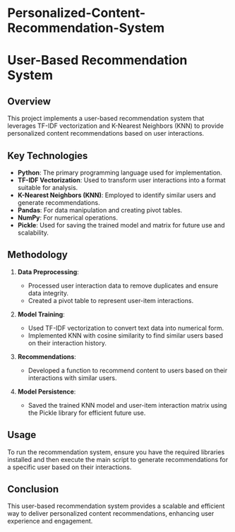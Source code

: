 # Personalized-Content-Recommendation-System
# User-Based Recommendation System

## Overview

This project implements a user-based recommendation system that leverages TF-IDF vectorization and K-Nearest Neighbors (KNN) to provide personalized content recommendations based on user interactions.

## Key Technologies

- **Python**: The primary programming language used for implementation.
- **TF-IDF Vectorization**: Used to transform user interactions into a format suitable for analysis.
- **K-Nearest Neighbors (KNN)**: Employed to identify similar users and generate recommendations.
- **Pandas**: For data manipulation and creating pivot tables.
- **NumPy**: For numerical operations.
- **Pickle**: Used for saving the trained model and matrix for future use and scalability.

## Methodology

1. **Data Preprocessing**:
   - Processed user interaction data to remove duplicates and ensure data integrity.
   - Created a pivot table to represent user-item interactions.

2. **Model Training**:
   - Used TF-IDF vectorization to convert text data into numerical form.
   - Implemented KNN with cosine similarity to find similar users based on their interaction history.

3. **Recommendations**:
   - Developed a function to recommend content to users based on their interactions with similar users.

4. **Model Persistence**:
   - Saved the trained KNN model and user-item interaction matrix using the Pickle library for efficient future use.

## Usage

To run the recommendation system, ensure you have the required libraries installed and then execute the main script to generate recommendations for a specific user based on their interactions.

## Conclusion

This user-based recommendation system provides a scalable and efficient way to deliver personalized content recommendations, enhancing user experience and engagement.

